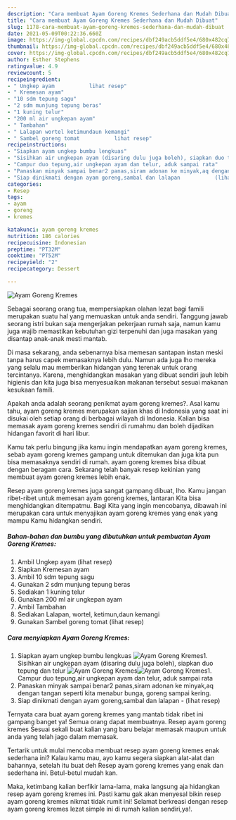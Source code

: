 ```yaml
---
description: "Cara membuat Ayam Goreng Kremes Sederhana dan Mudah Dibuat"
title: "Cara membuat Ayam Goreng Kremes Sederhana dan Mudah Dibuat"
slug: 1178-cara-membuat-ayam-goreng-kremes-sederhana-dan-mudah-dibuat
date: 2021-05-09T00:22:36.660Z
image: https://img-global.cpcdn.com/recipes/dbf249acb5ddf5e4/680x482cq70/ayam-goreng-kremes-foto-resep-utama.jpg
thumbnail: https://img-global.cpcdn.com/recipes/dbf249acb5ddf5e4/680x482cq70/ayam-goreng-kremes-foto-resep-utama.jpg
cover: https://img-global.cpcdn.com/recipes/dbf249acb5ddf5e4/680x482cq70/ayam-goreng-kremes-foto-resep-utama.jpg
author: Esther Stephens
ratingvalue: 4.9
reviewcount: 5
recipeingredient:
- " Ungkep ayam           lihat resep"
- " Kremesan ayam"
- "10 sdm tepung sagu"
- "2 sdm munjung tepung beras"
- "1 kuning telur"
- "200 ml air ungkepan ayam"
- " Tambahan"
- " Lalapan wortel ketimundaun kemangi"
- " Sambel goreng tomat           lihat resep"
recipeinstructions:
- "Siapkan ayam ungkep bumbu lengkuas"
- "Sisihkan air ungkepan ayam (disaring dulu juga boleh), siapkan duo tepung dan telur"
- "Campur duo tepung,air ungkepan ayam dan telur, aduk sampai rata"
- "Panaskan minyak sampai benar2 panas,siram adonan ke minyak,aq dengan tangan seperti kita menabur bunga, goreng sampai kering."
- "Siap dinikmati dengan ayam goreng,sambal dan lalapan           (lihat resep)"
categories:
- Resep
tags:
- ayam
- goreng
- kremes

katakunci: ayam goreng kremes 
nutrition: 186 calories
recipecuisine: Indonesian
preptime: "PT32M"
cooktime: "PT52M"
recipeyield: "2"
recipecategory: Dessert

---
```



![Ayam Goreng Kremes](https://img-global.cpcdn.com/recipes/dbf249acb5ddf5e4/680x482cq70/ayam-goreng-kremes-foto-resep-utama.jpg)

Sebagai seorang orang tua, mempersiapkan olahan lezat bagi famili merupakan suatu hal yang memuaskan untuk anda sendiri. Tanggung jawab seorang istri bukan saja mengerjakan pekerjaan rumah saja, namun kamu juga wajib memastikan kebutuhan gizi terpenuhi dan juga masakan yang disantap anak-anak mesti mantab.

Di masa  sekarang, anda sebenarnya bisa memesan santapan instan meski tanpa harus capek memasaknya lebih dulu. Namun ada juga lho mereka yang selalu mau memberikan hidangan yang terenak untuk orang tercintanya. Karena, menghidangkan masakan yang dibuat sendiri jauh lebih higienis dan kita juga bisa menyesuaikan makanan tersebut sesuai makanan kesukaan famili. 



Apakah anda adalah seorang penikmat ayam goreng kremes?. Asal kamu tahu, ayam goreng kremes merupakan sajian khas di Indonesia yang saat ini disukai oleh setiap orang di berbagai wilayah di Indonesia. Kalian bisa memasak ayam goreng kremes sendiri di rumahmu dan boleh dijadikan hidangan favorit di hari libur.

Kamu tak perlu bingung jika kamu ingin mendapatkan ayam goreng kremes, sebab ayam goreng kremes gampang untuk ditemukan dan juga kita pun bisa memasaknya sendiri di rumah. ayam goreng kremes bisa dibuat dengan beragam cara. Sekarang telah banyak resep kekinian yang membuat ayam goreng kremes lebih enak.

Resep ayam goreng kremes juga sangat gampang dibuat, lho. Kamu jangan ribet-ribet untuk memesan ayam goreng kremes, lantaran Kita bisa menghidangkan ditempatmu. Bagi Kita yang ingin mencobanya, dibawah ini merupakan cara untuk menyajikan ayam goreng kremes yang enak yang mampu Kamu hidangkan sendiri.

<!--inarticleads1-->

##### Bahan-bahan dan bumbu yang dibutuhkan untuk pembuatan Ayam Goreng Kremes:

1. Ambil  Ungkep ayam           (lihat resep)
1. Siapkan  Kremesan ayam
1. Ambil 10 sdm tepung sagu
1. Gunakan 2 sdm munjung tepung beras
1. Sediakan 1 kuning telur
1. Gunakan 200 ml air ungkepan ayam
1. Ambil  Tambahan
1. Sediakan  Lalapan, wortel, ketimun,daun kemangi
1. Gunakan  Sambel goreng tomat           (lihat resep)




<!--inarticleads2-->

##### Cara menyiapkan Ayam Goreng Kremes:

1. Siapkan ayam ungkep bumbu lengkuas
<img src="https://img-global.cpcdn.com/steps/478bf73646bb061c/160x128cq70/ayam-goreng-kremes-langkah-memasak-1-foto.jpg" alt="Ayam Goreng Kremes">1. Sisihkan air ungkepan ayam (disaring dulu juga boleh), siapkan duo tepung dan telur
<img src="https://img-global.cpcdn.com/steps/729cc06f66e47272/160x128cq70/ayam-goreng-kremes-langkah-memasak-2-foto.jpg" alt="Ayam Goreng Kremes"><img src="https://img-global.cpcdn.com/steps/789522dabff8188f/160x128cq70/ayam-goreng-kremes-langkah-memasak-2-foto.jpg" alt="Ayam Goreng Kremes">1. Campur duo tepung,air ungkepan ayam dan telur, aduk sampai rata
1. Panaskan minyak sampai benar2 panas,siram adonan ke minyak,aq dengan tangan seperti kita menabur bunga, goreng sampai kering.
1. Siap dinikmati dengan ayam goreng,sambal dan lalapan -           (lihat resep)




Ternyata cara buat ayam goreng kremes yang mantab tidak ribet ini gampang banget ya! Semua orang dapat membuatnya. Resep ayam goreng kremes Sesuai sekali buat kalian yang baru belajar memasak maupun untuk anda yang telah jago dalam memasak.

Tertarik untuk mulai mencoba membuat resep ayam goreng kremes enak sederhana ini? Kalau kamu mau, ayo kamu segera siapkan alat-alat dan bahannya, setelah itu buat deh Resep ayam goreng kremes yang enak dan sederhana ini. Betul-betul mudah kan. 

Maka, ketimbang kalian berfikir lama-lama, maka langsung aja hidangkan resep ayam goreng kremes ini. Pasti kamu gak akan menyesal bikin resep ayam goreng kremes nikmat tidak rumit ini! Selamat berkreasi dengan resep ayam goreng kremes lezat simple ini di rumah kalian sendiri,ya!.

